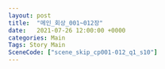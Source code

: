 ```yaml
---
layout: post
title:  "메인_회상_001~012장"
date:   2021-07-26 12:00:00 +0000
categories: Main
Tags: Story Main
SceneCode: ["scene_skip_cp001-012_q1_s10"]
---
```

